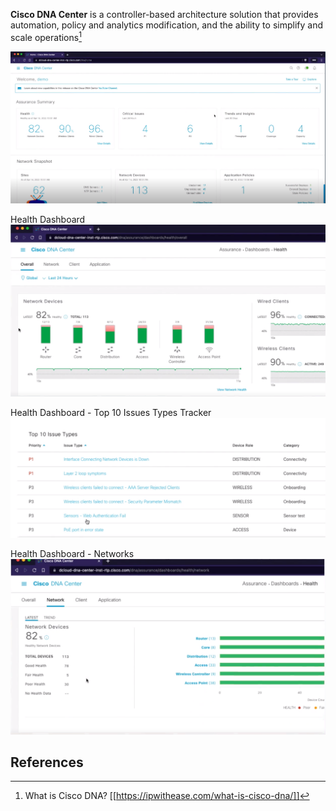 **Cisco DNA Center** is a controller-based architecture solution that provides automation, policy and analytics modification, and the ability to simplify and scale operations[^1]

![Cisco DNA Center](../docs/assets/chapter-01/sec03_image01.png)

Health Dashboard
![Health Dashboard](../docs/assets/chapter-01/sec03_image02.png)

Health Dashboard - Top 10 Issues Types Tracker
![Top 10 Issues](../docs/assets/chapter-01/sec03_image03.png)

Health Dashboard - Networks
![Health Dashboard Networks](../docs/assets/chapter-01/sec03_image04.png)

## References
[^1]: What is Cisco DNA? [[https://ipwithease.com/what-is-cisco-dna/]]